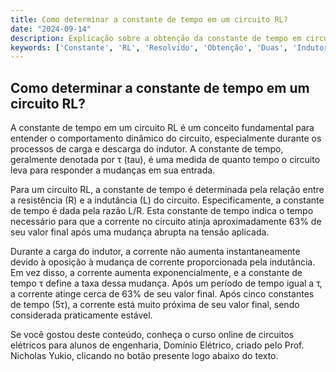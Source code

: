 ```yaml
---
title: Como determinar a constante de tempo em um circuito RL?
date: "2024-09-14"
description: Explicação sobre a obtenção da constante de tempo em circuitos RL, focando na carga do indutor.
keywords: ['Constante', 'RL', 'Resolvido', 'Obtenção', 'Duas', 'Indutor', 'carga']
---
```


## Como determinar a constante de tempo em um circuito RL?

A constante de tempo em um circuito RL é um conceito fundamental para entender o comportamento dinâmico do circuito, especialmente durante os processos de carga e descarga do indutor. A constante de tempo, geralmente denotada por τ (tau), é uma medida de quanto tempo o circuito leva para responder a mudanças em sua entrada.

Para um circuito RL, a constante de tempo é determinada pela relação entre a resistência (R) e a indutância (L) do circuito. Especificamente, a constante de tempo é dada pela razão L/R. Esta constante de tempo indica o tempo necessário para que a corrente no circuito atinja aproximadamente 63% de seu valor final após uma mudança abrupta na tensão aplicada.

Durante a carga do indutor, a corrente não aumenta instantaneamente devido à oposição à mudança de corrente proporcionada pela indutância. Em vez disso, a corrente aumenta exponencialmente, e a constante de tempo τ define a taxa dessa mudança. Após um período de tempo igual a τ, a corrente atinge cerca de 63% de seu valor final. Após cinco constantes de tempo (5τ), a corrente está muito próxima de seu valor final, sendo considerada praticamente estável.

Se você gostou deste conteúdo, conheça o curso online de circuitos elétricos para alunos de engenharia, Domínio Elétrico, criado pelo Prof. Nicholas Yukio, clicando no botão presente logo abaixo do texto.